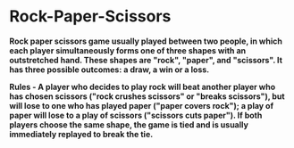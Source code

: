 # Rock-Paper-Scissors

**Rock paper scissors game usually played between two people, in which each player simultaneously forms one of three shapes with an outstretched hand. These shapes are "rock", "paper", and "scissors". It has three possible outcomes: a draw, a win or a loss.**

**Rules - A player who decides to play rock will beat another player who has chosen scissors ("rock crushes scissors" or "breaks scissors"), but will lose to one who has played paper ("paper covers rock"); a play of paper will lose to a play of scissors ("scissors cuts paper"). If both players choose the same shape, the game is tied and is usually immediately replayed to break the tie.**
